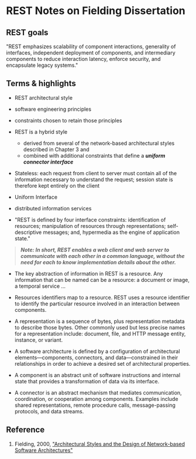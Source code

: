 # REST Notes on Fielding Dissertation

## REST goals

"REST emphasizes scalability of component interactions, generality of interfaces, independent deployment of components, and intermediary components to reduce interaction latency, enforce security, and encapsulate legacy systems."

## Terms & highlights
* REST architectural style

* software engineering principles

* constraints chosen to retain those principles

* REST is a hybrid style
	* derived from several of the network-based architectural styles described in Chapter 3 and 
	* combined with additional constraints that define a ***uniform connector interface***

* Stateless: each request from client to server must contain all of the information necessary to understand the request; session state is therefore kept entirely on the client

* Uniform Interface 

* distributed information services

* "REST is defined by four interface constraints:
identification of resources; manipulation of resources through representations; self-descriptive messages; and, hypermedia as the engine of application state."

> ***Note: In short, REST enables a web client and web server to communicate with each other in a common language, without the need for each to know implementation details about the other.***

* The key abstraction of information in REST is a resource. Any information that can be named can be a resource: a document or image, a temporal service ...

* Resources identifiers map to a resource. REST uses a resource identifier to identify the particular resource involved in an
interaction between components.

* A representation is a sequence of bytes, plus representation metadata to describe those bytes. Other commonly used but less precise names for a representation include: document, file, and HTTP message entity, instance, or variant.

* A software architecture is defined by a configuration of architectural elements—components, connectors, and data—constrained in their relationships in order to achieve a desired set of architectural properties.

* A component is an abstract unit of software instructions and internal state that provides a transformation of data via its interface.

* A connector is an abstract mechanism that mediates communication, coordination, or cooperation among components. Examples include shared representations, remote procedure calls, message-passing protocols, and data streams.


## Reference

1. Fielding, 2000, ["Architectural Styles and the Design of Network-based Software Architectures"](https://www.ics.uci.edu/~fielding/pubs/dissertation/rest_arch_style.htm)


### 